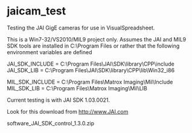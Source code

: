   jaicam_test
=======

Testing the JAI GigE cameras for use in VisualSpreadsheet.

This is a Win7-32/VS2010/MIL9 project only. Assumes the JAI
and MIL9 SDK tools are installed in C:\Program Files or
rather that the following environment variables are defined

JAI_SDK_INCLUDE = C:\Program Files\JAI\SDK\library\CPP\include
JAI_SDK_LIB = C:\Program Files\JAI\SDK\library\CPP\lib\Win32_i86

MIL_SDK_INCLUDE = C:\Program Files\Matrox Imaging\Mil\Include
MIL_SDK_LIB = C:\Program Files\Matrox Imaging\Mil\LIB

Current testing is with JAI SDK 1.03.0021. 

Look for this download from http://www.JAI.com

software_JAI_SDK_control_1.3.0.zip


